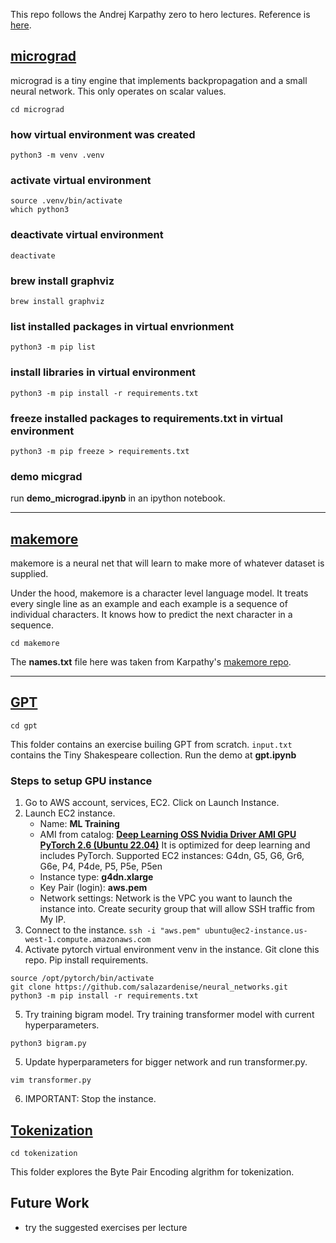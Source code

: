 This repo follows the Andrej Karpathy zero to hero lectures.
Reference is [here](https://karpathy.ai/zero-to-hero.html).

## [micrograd](https://www.youtube.com/watch?v=VMj-3S1tku0&t=6013s&ab_channel=AndrejKarpathy)
micrograd is a tiny engine that implements backpropagation and a small neural network. This only operates on scalar values.
```
cd micrograd
```
### how virtual environment was created
```
python3 -m venv .venv
```
### activate virtual environment
```
source .venv/bin/activate
which python3
```
### deactivate virtual environment
```
deactivate
```
### brew install graphviz
```
brew install graphviz
```
### list installed packages in virtual envrionment
```
python3 -m pip list
```
### install libraries in virtual environment
```
python3 -m pip install -r requirements.txt
```
### freeze installed packages to requirements.txt in virtual environment
```
python3 -m pip freeze > requirements.txt
```
### demo micgrad
run **demo_micrograd.ipynb** in an ipython notebook. 

---

## [makemore](https://www.youtube.com/watch?v=PaCmpygFfXo&list=PLAqhIrjkxbuWI23v9cThsA9GvCAUhRvKZ&index=2&ab_channel=AndrejKarpathy)
makemore is a neural net that will learn to make more of whatever dataset is supplied. 

Under the hood, makemore is a character level language model. It treats every single line as an example and each example is a sequence of individual characters. It knows how to predict the next character in a sequence. 
```
cd makemore
```
The **names.txt** file here was taken from Karpathy's [makemore repo](https://github.com/karpathy/makemore/blob/master/names.txt).

---

## [GPT](https://www.youtube.com/watch?v=kCc8FmEb1nY&list=PLAqhIrjkxbuWI23v9cThsA9GvCAUhRvKZ&index=7&ab_channel=AndrejKarpathy)
```
cd gpt
```
This folder contains an exercise builing GPT from scratch. `input.txt` contains the Tiny Shakespeare collection. Run the demo at **gpt.ipynb**

### Steps to setup GPU instance
1. Go to AWS account, services, EC2. Click on Launch Instance.
2. Launch EC2 instance. 
    - Name: **ML Training**
    - AMI from catalog: **[Deep Learning OSS Nvidia Driver AMI GPU PyTorch 2.6 (Ubuntu 22.04)](https://aws.amazon.com/releasenotes/aws-deep-learning-ami-gpu-pytorch-2-6-ubuntu-22-04/)** It is optimized for deep learning and includes PyTorch. Supported EC2 instances: G4dn, G5, G6, Gr6, G6e, P4, P4de, P5, P5e, P5en
    - Instance type: **g4dn.xlarge**
    - Key Pair (login): **aws.pem**
    - Network settings: Network is the VPC you want to launch the instance into. Create security group that will allow SSH traffic from My IP. 
3. Connect to the instance. ```ssh -i "aws.pem" ubuntu@ec2-instance.us-west-1.compute.amazonaws.com```
4. Activate pytorch virtual environment venv in the instance. Git clone this repo. Pip install requirements.
```
source /opt/pytorch/bin/activate
git clone https://github.com/salazardenise/neural_networks.git
python3 -m pip install -r requirements.txt
```
5. Try training bigram model. Try training transformer model with current hyperparameters.
```
python3 bigram.py
```
5. Update hyperparameters for bigger network and run transformer.py.
```
vim transformer.py
```
6. IMPORTANT: Stop the instance.

## [Tokenization](https://www.youtube.com/watch?v=zduSFxRajkE&list=PLAqhIrjkxbuWI23v9cThsA9GvCAUhRvKZ&index=9&ab_channel=AndrejKarpathy)
```
cd tokenization
```
This folder explores the Byte Pair Encoding algrithm for tokenization.

## Future Work
- try the suggested exercises per lecture
